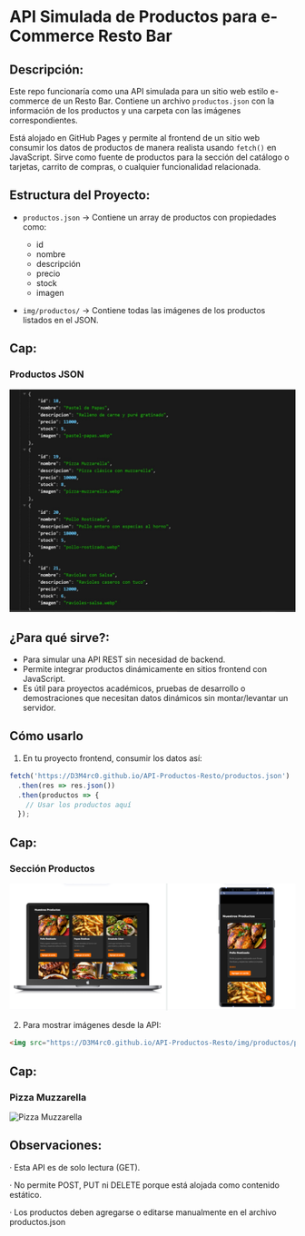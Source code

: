 # API Simulada de Productos para e-Commerce Resto Bar

## Descripción:

Este repo funcionaría como una API simulada para un sitio web estilo e-commerce de un Resto Bar. Contiene un archivo `productos.json` con la información de los productos y una carpeta con las imágenes correspondientes.

Está alojado en GitHub Pages y permite al frontend de un sitio web consumir los datos de productos de manera realista usando `fetch()` en JavaScript. Sirve como fuente de productos para la sección del catálogo o tarjetas, carrito de compras, o cualquier funcionalidad relacionada.

## Estructura del Proyecto:

- `productos.json` → Contiene un array de productos con propiedades como:
  - id
  - nombre
  - descripción
  - precio
  - stock
  - imagen

- `img/productos/` → Contiene todas las imágenes de los productos listados en el JSON.

## Cap:

### Productos JSON
![Productos JSON](img/caps/productos-json.jpg)

## ¿Para qué sirve?:

- Para simular una API REST sin necesidad de backend.
- Permite integrar productos dinámicamente en sitios frontend con JavaScript.
- Es útil para proyectos académicos, pruebas de desarrollo o demostraciones que necesitan datos dinámicos sin montar/levantar un servidor.

## Cómo usarlo

1. En tu proyecto frontend, consumir los datos así:

```js
fetch('https://D3M4rc0.github.io/API-Productos-Resto/productos.json')
  .then(res => res.json())
  .then(productos => {
    // Usar los productos aquí
  });
```

## Cap:

### Sección Productos
![Sección Productos](img/caps/seccion-productos.png)



2. Para mostrar imágenes desde la API:

```html
<img src="https://D3M4rc0.github.io/API-Productos-Resto/img/productos/pizza-muzzarella.webp" alt="Pizza Muzzarella">
```

## Cap:

### Pizza Muzzarella
![Pizza Muzzarella](https://D3M4rc0.github.io/API-Productos-Resto/img/productos/pizza-muzzarella.webp)

## Observaciones:

   · Esta API es de solo lectura (GET).

   · No permite POST, PUT ni DELETE porque está alojada como contenido estático.

   · Los productos deben agregarse o editarse manualmente en el archivo productos.json













